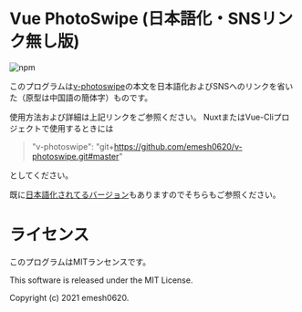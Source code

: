 # Vue PhotoSwipe (日本語化・SNSリンク無し版)

![npm](https://img.shields.io/npm/l/express.svg)


このプログラムは[v-photoswipe](https://github.com/Leesson/v-photoswipe
)の本文を日本語化およびSNSへのリンクを省いた（原型は中国語の簡体字）ものです。

使用方法および詳細は上記リンクをご参照ください。
NuxtまたはVue-Cliプロジェクトで使用するときには

> "v-photoswipe": "git+https://github.com/emesh0620/v-photoswipe.git#master"

としてください。
    
既に[日本語化されてるバージョン](https://github.com/sootwork/v-photoswipe)もありますのでそちらもご参照ください。

# ライセンス

このプログラムはMITランセンスです。

This software is released under the MIT License.

Copyright (c) 2021 emesh0620.

